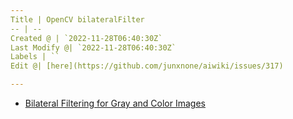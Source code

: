 ```yaml
---
Title | OpenCV bilateralFilter
-- | --
Created @ | `2022-11-28T06:40:30Z`
Last Modify @| `2022-11-28T06:40:30Z`
Labels | ``
Edit @| [here](https://github.com/junxnone/aiwiki/issues/317)

---
```

- [Bilateral Filtering for Gray and Color Images](https://homepages.inf.ed.ac.uk/rbf/CVonline/LOCAL_COPIES/MANDUCHI1/Bilateral_Filtering.html)


